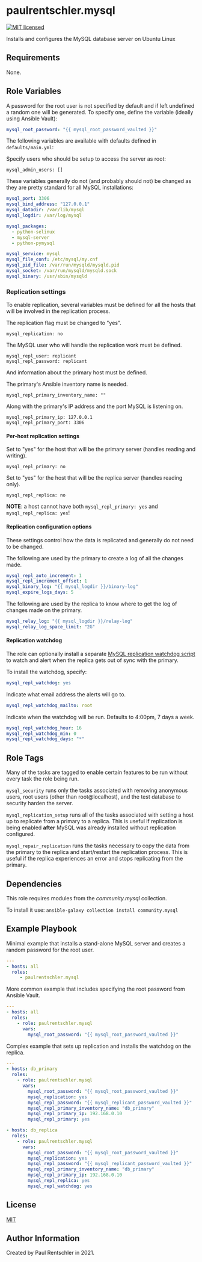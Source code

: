 paulrentschler.mysql
====================

[![MIT licensed][mit-badge]][mit-link]

Installs and configures the MySQL database server on Ubuntu Linux


Requirements
------------

None.


Role Variables
--------------

A password for the root user is not specified by default and if left undefined a random one will be generated. To specify one, define the variable (ideally using Ansible Vault):

```yaml
mysql_root_password: "{{ mysql_root_password_vaulted }}"
```


The following variables are available with defaults defined in `defaults/main.yml`:

Specify users who should be setup to access the server as root:

    mysql_admin_users: []


These variables generally do not (and probably should not) be changed as they are pretty standard for all MySQL installations:

```yaml
mysql_port: 3306
mysql_bind_address: "127.0.0.1"
mysql_datadir: /var/lib/mysql
mysql_logdir: /var/log/mysql

mysql_packages:
  - python-selinux
  - mysql-server
  - python-pymysql

mysql_service: mysql
mysql_file_conf: /etc/mysql/my.cnf
mysql_pid_file: /var/run/mysqld/mysqld.pid
mysql_socket: /var/run/mysqld/mysqld.sock
mysql_binary: /usr/sbin/mysqld
```


### Replication settings

To enable replication, several variables must be defined for all the hosts that will be involved in the replication process.

The replication flag must be changed to "yes".

    mysql_replication: no

The MySQL user who will handle the replication work must be defined.

    mysql_repl_user: replicant
    mysql_repl_password: replicant


And information about the primary host must be defined.

The primary's Ansible inventory name is needed.

    mysql_repl_primary_inventory_name: ""

Along with the primary's IP address and the port MySQL is listening on.

    mysql_repl_primary_ip: 127.0.0.1
    mysql_repl_primary_port: 3306


#### Per-host replication settings

Set to "yes" for the host that will be the primary server (handles reading and writing).

    mysql_repl_primary: no

Set to "yes" for the host that will be the replica server (handles reading only).

    mysql_repl_replica: no

**NOTE**: a host cannot have both `mysql_repl_primary: yes` and `mysql_repl_replica: yes`!


#### Replication configuration options

These settings control how the data is replicated and generally do not need to be changed.

The following are used by the primary to create a log of all the changes made.

```yaml
mysql_repl_auto_increment: 1
mysql_repl_increment_offset: 1
mysql_binary_log: "{{ mysql_logdir }}/binary-log"
mysql_expire_logs_days: 5
```

The following are used by the replica to know where to get the log of changes made on the primary.

```yaml
mysql_relay_log: "{{ mysql_logdir }}/relay-log"
mysql_relay_log_space_limit: "2G"
```


#### Replication watchdog

The role can optionally install a separate [MySQL replication watchdog script](https://github.com/paulrentschler/mysqlwatch) to watch and alert when the replica gets out of sync with the primary.

To install the watchdog, specify:

```yaml
mysql_repl_watchdog: yes
```


Indicate what email address the alerts will go to.

```yaml
mysql_repl_watchdog_mailto: root
```


Indicate when the watchdog will be run. Defaults to 4:00pm, 7 days a week.

```yaml
mysql_repl_watchdog_hour: 16
mysql_repl_watchdog_min: 0
mysql_repl_watchdog_days: "*"
```


Role Tags
---------

Many of the tasks are tagged to enable certain features to be run without every task the role being run.

`mysql_security` runs only the tasks associated with removing anonymous users, root users (other than root@localhost), and the test database to security harden the server.

`mysql_replication_setup` runs all of the tasks associated with setting a host up to replicate from a primary to a replica. This is useful if replication is being enabled **after** MySQL was already installed without replication configured.

`mysql_repair_replication` runs the tasks necessary to copy the data from the primary to the replica and start/restart the replication process. This is useful if the replica experiences an error and stops replicating from the primary.


Dependencies
------------

This role requires modules from the *community.mysql* collection.

To install it use: `ansible-galaxy collection install community.mysql`


Example Playbook
----------------

Minimal example that installs a stand-alone MySQL server and creates a random password for the root user.

```yaml
---
- hosts: all
  roles:
     - paulrentschler.mysql
```

More common example that includes specifying the root password from Ansible Vault.

```yaml
---
- hosts: all
  roles:
    - role: paulrentschler.mysql
      vars:
        mysql_root_password: "{{ mysql_root_password_vaulted }}"
```

Complex example that sets up replication and installs the watchdog on the replica.

```yaml
---
- hosts: db_primary
  roles:
    - role: paulrentschler.mysql
      vars:
        mysql_root_password: "{{ mysql_root_password_vaulted }}"
        mysql_replication: yes
        mysql_repl_password: "{{ mysql_replicant_password_vaulted }}"
        mysql_repl_primary_inventory_name: "db_primary"
        mysql_repl_primary_ip: 192.168.0.10
        mysql_repl_primary: yes

- hosts: db_replica
  roles:
    - role: paulrentschler.mysql
      vars:
        mysql_root_password: "{{ mysql_root_password_vaulted }}"
        mysql_replication: yes
        mysql_repl_password: "{{ mysql_replicant_password_vaulted }}"
        mysql_repl_primary_inventory_name: "db_primary"
        mysql_repl_primary_ip: 192.168.0.10
        mysql_repl_replica: yes
        mysql_repl_watchdog: yes
```


License
-------

[MIT][mit-link]


Author Information
------------------

Created by Paul Rentschler in 2021.


[mit-badge]: https://img.shields.io/badge/license-MIT-blue.svg
[mit-link]: https://github.com/paulrentschler/ansible-role-mysql/blob/master/LICENSE
